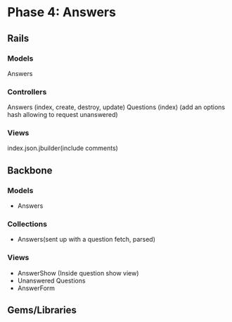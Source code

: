# Phase 4: Answers

## Rails
### Models
Answers

### Controllers
Answers (index, create, destroy, update)
Questions (index) (add an options hash allowing to request unanswered)

### Views
index.json.jbuilder(include comments)

## Backbone
### Models
* Answers

### Collections
* Answers(sent up with a question fetch, parsed)

### Views
* AnswerShow (Inside question show view)
* Unanswered Questions
* AnswerForm

## Gems/Libraries
